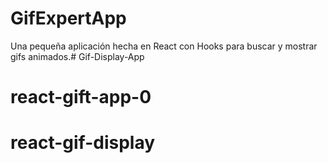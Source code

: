 # GifExpertApp

Una pequeña aplicación hecha en React con Hooks para buscar y mostrar gifs animados.# Gif-Display-App
# react-gift-app-0
# react-gif-display
